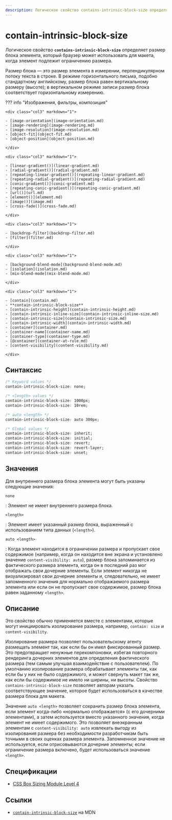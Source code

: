 ```yaml
---
description: Логическое свойство contains-intrinsic-block-size определяет размер блока элемента, который браузер может использовать для макета, когда элемент подлежит ограничению размера
---
```


# contain-intrinsic-block-size

Логическое свойство **`contains-intrinsic-block-size`** определяет размер блока элемента, который браузер может использовать для макета, когда элемент подлежит ограничению размера.

Размер блока — это размер элемента в измерении, перпендикулярном потоку текста в строке. В режиме горизонтального письма, подобно стандартному английскому, размер блока равен вертикальному размеру (высоте); в вертикальном режиме записи размер блока соответствует горизонтальному измерению.

??? info "Изображения, фильтры, композиция"

    <div class="col3" markdown="1">

    - [image-orientation](image-orientation.md)
    - [image-rendering](image-rendering.md)
    - [image-resolution](image-resolution.md)
    - [object-fit](object-fit.md)
    - [object-position](object-position.md)

    </div>

    <div class="col3" markdown="1">

    - [linear-gradient()](linear-gradient.md)
    - [radial-gradient()](radial-gradient.md)
    - [repeating-linear-gradient()](repeating-linear-gradient.md)
    - [repeating-radial-gradient()](repeating-radial-gradient.md)
    - [conic-gradient()](conic-gradient.md)
    - [repeating-conic-gradient()](repeating-conic-gradient.md)
    - [url()](url.md)
    - [element()](element.md)
    - [image()](image.md)
    - [cross-fade()](cross-fade.md)

    </div>

    <div class="col3" markdown="1">

    - [backdrop-filter](backdrop-filter.md)
    - [filter](filter.md)

    </div>

    <div class="col3" markdown="1">

    - [background-blend-mode](background-blend-mode.md)
    - [isolation](isolation.md)
    - [mix-blend-mode](mix-blend-mode.md)

    </div>

    <div class="col3" markdown="1">

    - [contain](contain.md)
    - **contain-intrinsic-block-size**
    - [contain-intrinsic-height](contain-intrinsic-height.md)
    - [contain-intrinsic-inline-size](contain-intrinsic-inline-size.md)
    - [contain-intrinsic-size](contain-intrinsic-size.md)
    - [contain-intrinsic-width](contain-intrinsic-width.md)
    - [container](container.md)
    - [container-name](container-name.md)
    - [container-type](container-type.md)
    - [@container](container-at-rule.md)
    - [content-visibility](content-visibility.md)

    </div>

## Синтаксис

```css
/* Keyword values */
contain-intrinsic-block-size: none;

/* <length> values */
contain-intrinsic-block-size: 1000px;
contain-intrinsic-block-size: 10rem;

/* auto <length> */
contain-intrinsic-block-size: auto 300px;

/* Global values */
contain-intrinsic-block-size: inherit;
contain-intrinsic-block-size: initial;
contain-intrinsic-block-size: revert;
contain-intrinsic-block-size: revert-layer;
contain-intrinsic-block-size: unset;
```

## Значения

Для внутреннего размера блока элемента могут быть указаны следующие значения:

`none`

: Элемент не имеет внутреннего размера блока.

`<length>`

: Элемент имеет указанный размер блока, выраженный с использованием типа данных (`<length>`).

`auto <length>`

: Когда элемент находится в ограничении размера и пропускает свое содержимое (например, когда он находится вне экрана и установлено значение `content-visibility: auto`), размер блока запоминается из фактического размера элемента, когда он в последний раз мог отображать свои дочерние элементы. Если элемент никогда не визуализировал свои дочерние элементы и, следовательно, не имеет запомненного значения для нормально отображаемого размера элемента или если он не пропускает свое содержимое, размер блока равен заданному `<length>`.

## Описание

Это свойство обычно применяется вместе с элементами, которые могут инициировать изолирование размера, например, `contain: size` и `content-visibility`.

Изолирование размера позволяет пользовательскому агенту размещать элемент так, как если бы он имел фиксированный размер. Это предотвращает ненужные перекомпоновки, избегая повторного рендеринга дочерних элементов для определения фактического размера (тем самым улучшая взаимодействие с пользователем). По умолчанию изолирование размера обрабатывает элементы так, как если бы у них не было содержимого, и может свернуть макет так же, как если бы содержимое не имело ни ширины, ни высоты. Свойство `contains-intrinsic-block-size` позволяет авторам указать соответствующее значение, которое будет использоваться в качестве размера блока для макета.

Значение `auto <length>` позволяет сохранить размер блока элемента, если элемент когда-либо «нормально отображается» (с его дочерними элементами), а затем используется вместо указанного значения, когда элемент не имеет содержимого. Это позволяет внеэкранным элементам с `content-visibility: auto` извлекать выгоду из изолирования размера без необходимости разработчикам быть точными в своих оценках размера элемента. Запомненное значение не используется, если отрисовываются дочерние элементы; если ограничение размера включено, будет использоваться значение `<length>`.

## Спецификации

-   [CSS Box Sizing Module Level 4](https://w3c.github.io/csswg-drafts/css-sizing-4/#propdef-contain-intrinsic-block-size)

## Ссылки

-   [`contain-intrinsic-block-size`](https://developer.mozilla.org/en-US/docs/Web/CSS/contain-intrinsic-block-size) на MDN
